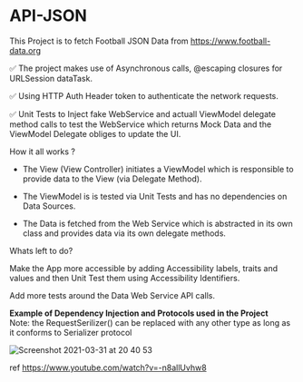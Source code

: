 # API-JSON
This Project is to fetch Football JSON Data from https://www.football-data.org

✅ The project makes use of Asynchronous calls,  @escaping closures for URLSession dataTask. 

✅ Using HTTP Auth Header token to authenticate the network requests.

✅ Unit Tests to Inject fake WebService and actuall ViewModel delegate method calls to test the WebService which returns Mock Data and the ViewModel Delegate obliges to update the UI.


How it all works ?
- The View (View Controller) initiates a ViewModel which is responsible to provide data to the View (via Delegate Method). 

- The ViewModel is is tested via Unit Tests and has no dependencies on Data Sources.

- The Data is fetched from the Web Service which is abstracted in its own class and provides data via its own delegate methods.


Whats left to do?

Make the App more accessible by adding Accessibility labels, traits and values and then Unit Test them using Accessibility Identifiers. 

Add more tests around the Data Web Service API calls.



<b> Example of Dependency Injection and Protocols used in the Project </b>
<br/>
Note:  the RequestSerilizer() can be replaced with any other type as long as it conforms to Serializer protocol   

![Screenshot 2021-03-31 at 20 40 53](https://user-images.githubusercontent.com/503469/113201648-a6a13d80-9261-11eb-8f4e-accb50105b40.png)



ref https://www.youtube.com/watch?v=-n8allUvhw8
